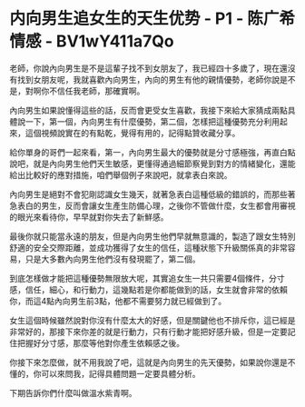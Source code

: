 # 内向男生追女生的天生优势 - P1 - 陈广希情感 - BV1wY411a7Qo

老師，你說內向男生是不是這輩子找不到女朋友了，我已經四十多歲了，現在還沒有找到女朋友呢，我就喜歡內向男生，內向的男生有他的親情優勢，老師你說是不是，對啊你不信任我老師，那確實啊。

內向男生如果說懂得這些的話，反而會更受女生喜歡，我接下來給大家猜成兩點具體說一下，第一個，內向男生有什麼優勢，第二個，怎樣把這種優勢充分利用起來，這個視頻說實在的有點乾，覺得有用的，記得點贊收藏分享。

給你單身的哥們一起來看，第一，內向男生最大的優勢就是分寸感極強，再直白點說吧，就是內向男生他們天生敏感，更懂得通過細節察覺到對方的情緒變化，還能給出比較好的應對措施，咱們舉個例子來說吧，就拿表白來說。

內向男生是絕對不會犯剛認識女生幾天，就著急表白這種低級的錯誤的，而那些著急表白的男生，反而會讓女生產生防備心理，之後你不管做什麼，女生都會用審視的眼光來看待你，早早就對你失去了新鮮感。

最後你就只能當永遠的朋友，但是內向男生他們早就無意識的，製造了跟女生特別舒適的安全交際距離，並成功獲得了女生的信任，這種狀態下升級關係真的非常容易，只是大多數內向男生他們沒有發現罷了，第二個。

到底怎樣做才能把這種優勢無限放大呢，其實追女生一共只需要4個條件，分寸感，信任，細心，和行動力，這幾點若是你都能做到的話，女生就會非常的依賴你，而這4點內向男生前3點，他都不需要努力就已經做到了。

女生這個時候雖然說對你沒有什麼太大的好感，但是關鍵他也不排斥你，這已經是非常好的，那接下來你差的就是行動力，只有行動才能把好感升級，但是一定要記住把握好分寸感，那麼等他對你產生依賴感之後。

你接下來怎麼做，就不用我說了吧，這就是內向男生的先天優勢，如果說你還是不懂的，你可以來問我，記得具體問題一定要具體分析。

下期告訴你們什麼叫做溫水紫青啊。